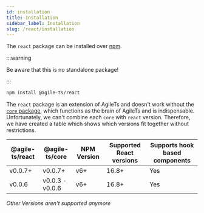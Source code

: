 ```yaml
---
id: installation
title: Installation
sidebar_label: Installation
slug: /react/installation
---
```


The `react` package can be installed over [npm](https://www.npmjs.com/).

:::warning

Be aware that this is no standalone package!

:::

```bash npm2yarn
npm install @agile-ts/react 
```

The `react` package is an extension of AgileTs and doesn't work without the [`core` package](../core/Introduction.md),
which functions as the brain of AgileTs and is indispensable.
Unfortunately, we can't combine each `core` with `react` version.
Therefore, we have created a table which shows which versions fit together without restrictions.

| @agile-ts/react | @agile-ts/core          | NPM Version              | Supported React versions | Supports hook based components    |
| --------------- | ----------------------- | ------------------------ | -------------------------|---------------------------------- |
| v0.0.7+         | v0.0.7+                 | v6+                      | 16.8+                    | Yes                               |
| v0.0.6          | v0.0.3 - v0.0.6         | v6+                      | 16.8+                    | Yes                               | 
_Other Versions aren't supported anymore_
